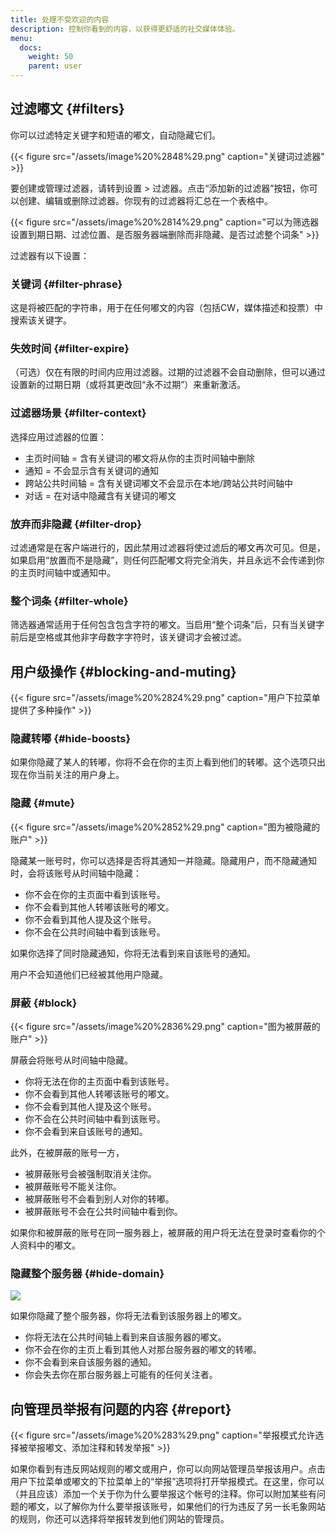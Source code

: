 ```yaml
---
title: 处理不受欢迎的内容
description: 控制你看到的内容，以获得更舒适的社交媒体体验。
menu:
  docs:
    weight: 50
    parent: user
---
```


## 过滤嘟文 {#filters}

你可以过滤特定关键字和短语的嘟文，自动隐藏它们。

{{< figure src="/assets/image%20%2848%29.png" caption="关键词过滤器" >}}

要创建或管理过滤器，请转到设置 &gt; 过滤器。点击“添加新的过滤器”按钮，你可以创建、编辑或删除过滤器。你现有的过滤器将汇总在一个表格中。

{{< figure src="/assets/image%20%2814%29.png" caption="可以为筛选器设置到期日期、过滤位置、是否服务器端删除而非隐藏、是否过滤整个词条" >}}

过滤器有以下设置：

### 关键词 {#filter-phrase}

这是将被匹配的字符串，用于在任何嘟文的内容（包括CW，媒体描述和投票）中搜索该关键字。

### 失效时间 {#filter-expire}

（可选）仅在有限的时间内应用过滤器。过期的过滤器不会自动删除，但可以通过设置新的过期日期（或将其更改回“永不过期”）来重新激活。

### 过滤器场景 {#filter-context}

选择应用过滤器的位置：

* 主页时间轴 = 含有关键词的嘟文将从你的主页时间轴中删除
* 通知 = 不会显示含有关键词的通知
* 跨站公共时间轴 = 含有关键词嘟文不会显示在本地/跨站公共时间轴中
* 对话 = 在对话中隐藏含有关键词的嘟文

### 放弃而非隐藏 {#filter-drop}

过滤通常是在客户端进行的，因此禁用过滤器将使过滤后的嘟文再次可见。但是，如果启用“放置而不是隐藏”，则任何匹配嘟文将完全消失，并且永远不会传递到你的主页时间轴中或通知中。

### 整个词条 {#filter-whole}

筛选器通常适用于任何包含包含字符的嘟文。当启用“整个词条”后，只有当关键字前后是空格或其他非字母数字字符时，该关键词才会被过滤。

## 用户级操作 {#blocking-and-muting}

{{< figure src="/assets/image%20%2824%29.png" caption="用户下拉菜单提供了多种操作" >}}

### 隐藏转嘟 {#hide-boosts}

如果你隐藏了某人的转嘟，你将不会在你的主页上看到他们的转嘟。这个选项只出现在你当前关注的用户身上。

### 隐藏 {#mute}

{{< figure src="/assets/image%20%2852%29.png" caption="图为被隐藏的账户" >}}

隐藏某一账号时，你可以选择是否将其通知一并隐藏。隐藏用户，而不隐藏通知时，会将该账号从时间轴中隐藏：

* 你不会在你的主页面中看到该账号。
* 你不会看到其他人转嘟该账号的嘟文。
* 你不会看到其他人提及这个账号。
* 你不会在公共时间轴中看到该账号。

如果你选择了同时隐藏通知，你将无法看到来自该账号的通知。

用户不会知道他们已经被其他用户隐藏。

### 屏蔽 {#block}

{{< figure src="/assets/image%20%2836%29.png" caption="图为被屏蔽的账户" >}}

屏蔽会将账号从时间轴中隐藏。

* 你将无法在你的主页面中看到该账号。
* 你不会看到其他人转嘟该账号的嘟文。
* 你不会看到其他人提及这个账号。
* 你不会在公共时间轴中看到该账号。
* 你不会看到来自该账号的通知。

此外，在被屏蔽的账号一方，

* 被屏蔽账号会被强制取消关注你。
* 被屏蔽账号不能关注你。
* 被屏蔽账号不会看到别人对你的转嘟。
* 被屏蔽账号不会在公共时间轴中看到你。

如果你和被屏蔽的账号在同一服务器上，被屏蔽的用户将无法在登录时查看你的个人资料中的嘟文。

### 隐藏整个服务器 {#hide-domain}

![](/assets/image%20%2861%29.png)

如果你隐藏了整个服务器，你将无法看到该服务器上的嘟文。

* 你将无法在公共时间轴上看到来自该服务器的嘟文。
* 你不会在你的主页上看到其他人对那台服务器的嘟文的转嘟。
* 你不会看到来自该服务器的通知。
* 你会失去你在那台服务器上可能有的任何关注者。

## 向管理员举报有问题的内容 {#report}

{{< figure src="/assets/image%20%283%29.png" caption="举报模式允许选择被举报嘟文、添加注释和转发举报" >}}

如果你看到有违反网站规则的嘟文或用户，你可以向网站管理员举报该用户。点击用户下拉菜单或嘟文的下拉菜单上的“举报”选项将打开举报模式。在这里，你可以（并且应该）添加一个关于你为什么要举报这个帐号的注释。你可以附加某些有问题的嘟文，以了解你为什么要举报该账号，如果他们的行为违反了另一长毛象网站的规则，你还可以选择将举报转发到他们网站的管理员。

